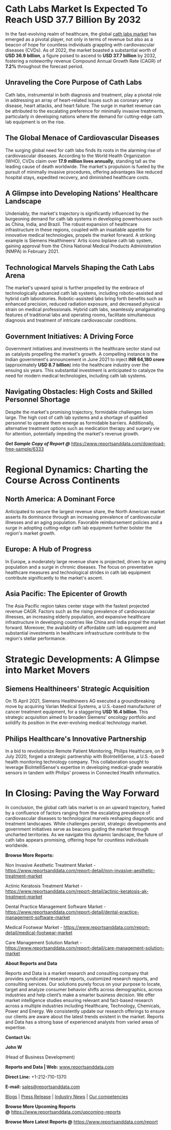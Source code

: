 # Cath Labs Market Is Expected To Reach USD 37.7 Billion By 2032

<p>In the fast-evolving realm of healthcare, the global&nbsp;<a href="https://www.reportsanddata.com/report-detail/cath-labs-market">cath labs market</a> has emerged as a pivotal player, not only in terms of revenue but also as a beacon of hope for countless individuals grappling with cardiovascular diseases (CVDs). As of 2022, the market boasted a substantial worth of <strong>USD 36.9 billion</strong>, a figure poised to ascend to <strong>USD 37.7 billion</strong> by 2032, fostering a noteworthy revenue Compound Annual Growth Rate (CAGR) of <strong>7.2%</strong> throughout the forecast period.</p>
<h2>Unraveling the Core Purpose of Cath Labs</h2>
<p>Cath labs, instrumental in both diagnosis and treatment, play a pivotal role in addressing an array of heart-related issues such as coronary artery disease, heart attacks, and heart failure. The surge in market revenue can be attributed to the escalating preference for minimally invasive treatments, particularly in developing nations where the demand for cutting-edge cath lab equipment is on the rise.</p>
<h2>The Global Menace of Cardiovascular Diseases</h2>
<p>The surging global need for cath labs finds its roots in the alarming rise of cardiovascular diseases. According to the World Health Organization (WHO), CVDs claim over <strong>17.9 million lives annually</strong>, standing tall as the leading cause of death worldwide. The market's propulsion is fueled by the pursuit of minimally invasive procedures, offering advantages like reduced hospital stays, expedited recovery, and diminished healthcare costs.</p>
<h2>A Glimpse into Developing Nations' Healthcare Landscape</h2>
<p>Undeniably, the market's trajectory is significantly influenced by the burgeoning demand for cath lab systems in developing powerhouses such as China, India, and Brazil. The robust expansion of healthcare infrastructure in these regions, coupled with an insatiable appetite for innovative medical technologies, propels the market forward. A striking example is Siemens Healthineers' Artis icono biplane cath lab system, gaining approval from the China National Medical Products Administration (NMPA) in February 2021.</p>
<h2>Technological Marvels Shaping the Cath Labs Arena</h2>
<p>The market's upward spiral is further propelled by the embrace of technologically advanced cath lab systems, including robotic-assisted and hybrid cath laboratories. Robotic-assisted labs bring forth benefits such as enhanced precision, reduced radiation exposure, and decreased physical strain on medical professionals. Hybrid cath labs, seamlessly amalgamating features of traditional labs and operating rooms, facilitate simultaneous diagnosis and treatment of intricate cardiovascular conditions.</p>
<h2>Government Initiatives: A Driving Force</h2>
<p>Government initiatives and investments in the healthcare sector stand out as catalysts propelling the market's growth. A compelling instance is the Indian government's announcement in June 2021 to inject <strong>INR 64,180 crore</strong> (approximately <strong>USD 8.7 billion</strong>) into the healthcare industry over the ensuing six years. This substantial investment is anticipated to catalyze the need for modern medical technologies, including cath lab systems.</p>
<h2>Navigating Obstacles: High Costs and Skilled Personnel Shortage</h2>
<p>Despite the market's promising trajectory, formidable challenges loom large. The high cost of cath lab systems and a shortage of qualified personnel to operate them emerge as formidable barriers. Additionally, alternative treatment options such as medication therapy and surgery vie for attention, potentially impeding the market's revenue growth.</p>
<p><em><strong>Get Sample Copy of Report @</strong></em>&nbsp;<a href="https://www.reportsanddata.com/download-free-sample/6333">https://www.reportsanddata.com/download-free-sample/6333</a></p>
<h1>Regional Dynamics: Charting the Course Across Continents</h1>
<h2>North America: A Dominant Force</h2>
<p>Anticipated to secure the largest revenue share, the North American market asserts its dominance through an increasing prevalence of cardiovascular illnesses and an aging population. Favorable reimbursement policies and a surge in adopting cutting-edge cath lab equipment further bolster the region's market growth.</p>
<h2>Europe: A Hub of Progress</h2>
<p>In Europe, a moderately large revenue share is projected, driven by an aging population and a surge in chronic diseases. The focus on preventative healthcare measures and technological strides in cath lab equipment contribute significantly to the market's ascent.</p>
<h2>Asia Pacific: The Epicenter of Growth</h2>
<p>The Asia Pacific region takes center stage with the fastest projected revenue CAGR. Factors such as the rising prevalence of cardiovascular illnesses, an increasing elderly population, and expansive healthcare infrastructure in developing countries like China and India propel the market forward. Moreover, the availability of affordable cath lab equipment and substantial investments in healthcare infrastructure contribute to the region's stellar performance.</p>
<h1>Strategic Developments: A Glimpse into Market Movers</h1>
<h2>Siemens Healthineers' Strategic Acquisition</h2>
<p>On 15 April 2021, Siemens Healthineers AG executed a groundbreaking move by acquiring Varian Medical Systems, a U.S.-based manufacturer of cancer treatment equipment, for a staggering <strong>USD 16.4 billion</strong>. This strategic acquisition aimed to broaden Siemens' oncology portfolio and solidify its position in the ever-evolving medical technology market.</p>
<h2>Philips Healthcare's Innovative Partnership</h2>
<p>In a bid to revolutionize Remote Patient Monitoring, Philips Healthcare, on 9 July 2020, forged a strategic partnership with BioIntelliSense, a U.S.-based health monitoring technology company. This collaboration sought to leverage BioIntelliSense's expertise in developing medical-grade wearable sensors in tandem with Philips' prowess in Connected Health informatics.</p>
<h1>In Closing: Paving the Way Forward</h1>
<p>In conclusion, the global cath labs market is on an upward trajectory, fueled by a confluence of factors ranging from the escalating prevalence of cardiovascular diseases to technological marvels reshaping diagnostic and treatment landscapes. While challenges persist, strategic developments and government initiatives serve as beacons guiding the market through uncharted territories. As we navigate this dynamic landscape, the future of cath labs appears promising, offering hope for countless individuals worldwide.</p>
<p><strong>Browse More Reports:</strong></p>
<p>Non Invasive Aesthetic Treatment Market - <a href="https://www.reportsanddata.com/report-detail/non-invasive-aesthetic-treatment-market">https://www.reportsanddata.com/report-detail/non-invasive-aesthetic-treatment-market</a></p>
<p>Actinic Keratosis Treatment Market - <a href="https://www.reportsanddata.com/report-detail/actinic-keratosis-ak-treatment-market">https://www.reportsanddata.com/report-detail/actinic-keratosis-ak-treatment-market</a></p>
<p>Dental Practice Management Software Market - <a href="https://www.reportsanddata.com/report-detail/dental-practice-management-software-market">https://www.reportsanddata.com/report-detail/dental-practice-management-software-market</a></p>
<p>Medical Footwear Market - <a href="https://www.reportsanddata.com/report-detail/medical-footwear-market">https://www.reportsanddata.com/report-detail/medical-footwear-market</a></p>
<p>Care Management Solution Market - <a href="https://www.reportsanddata.com/report-detail/care-management-solution-market">https://www.reportsanddata.com/report-detail/care-management-solution-market</a></p>
<p><strong>About Reports and Data</strong></p>
<p>Reports and Data is a market research and consulting company that provides syndicated research reports, customized research reports, and consulting services. Our solutions purely focus on your purpose to locate, target and analyze consumer behavior shifts across demographics, across industries and help client&rsquo;s make a smarter business decision. We offer market intelligence studies ensuring relevant and fact-based research across a multiple industries including Healthcare, Technology, Chemicals, Power and Energy. We consistently update our research offerings to ensure our clients are aware about the latest trends existent in the market. Reports and Data has a strong base of experienced analysts from varied areas of expertise.</p>
<p><strong>Contact Us:</strong></p>
<p><strong>John W</strong></p>
<p>(Head of Business Development)</p>
<p><strong>Reports and Data | Web:</strong>&nbsp;<a href="http://www.reportsanddata.com/">www.reportsanddata.com</a></p>
<p><strong>Direct Line:</strong>&nbsp;+1-212-710-1370</p>
<p><strong>E-mail:</strong>&nbsp;<a href="mailto:sales@reportsanddata.com">sales@reportsanddata.com</a></p>
<p><a href="https://www.reportsanddata.com/blogs">Blogs</a>&nbsp;|&nbsp;<a href="https://www.reportsanddata.com/press-release">Press Release</a>&nbsp;|&nbsp;<a href="https://www.reportsanddata.com/market-news">Industry News</a>&nbsp;|&nbsp;<a href="https://www.reportsanddata.com/our-compentances">Our competencies</a></p>
<p><strong>Browse More&nbsp;Upcoming Reports @</strong>&nbsp;<a href="https://www.reportsanddata.com/upcoming-reports">https://www.reportsanddata.com/upcoming-reports</a></p>
<p><strong>Browse More Latest Reports @</strong>&nbsp;<a href="https://www.reportsanddata.com/report">https://www.reportsanddata.com/report</a></p>
